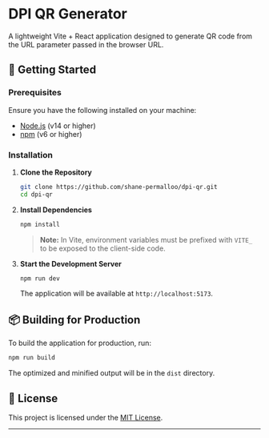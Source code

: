 # DPI QR Generator

A lightweight Vite + React application designed to generate QR code from the URL parameter passed in the browser URL.

## 🚀 Getting Started

### Prerequisites

Ensure you have the following installed on your machine:

- [Node.js](https://nodejs.org/) (v14 or higher)
- [npm](https://www.npmjs.com/) (v6 or higher)

### Installation

1. **Clone the Repository**

   ```bash
   git clone https://github.com/shane-permalloo/dpi-qr.git
   cd dpi-qr
   ```

2. **Install Dependencies**

   ```bash
   npm install
   ```

   > **Note:** In Vite, environment variables must be prefixed with `VITE_` to be exposed to the client-side code.

4. **Start the Development Server**

   ```bash
   npm run dev
   ```

   The application will be available at `http://localhost:5173`.

## 📦 Building for Production

To build the application for production, run:

```bash
npm run build
```

The optimized and minified output will be in the `dist` directory.

## 📝 License

This project is licensed under the [MIT License](LICENSE).

---
